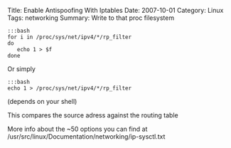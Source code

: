 Title: Enable Antispoofing With Iptables
Date: 2007-10-01
Category: Linux
Tags: networking
Summary: Write to that proc filesystem



    :::bash
    for i in /proc/sys/net/ipv4/*/rp_filter
    do
       echo 1 > $f
    done

Or simply

    :::bash
    echo 1 > /proc/sys/net/ipv4/*/rp_filter
(depends on your shell)

This compares the source adress against the routing table

More info about the ~50  options you can find at /usr/src/linux/Documentation/networking/ip-sysctl.txt
